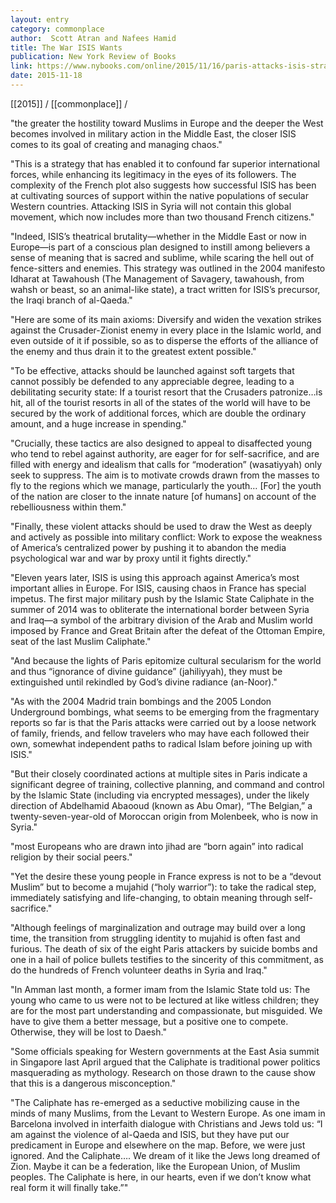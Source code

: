 ```yaml
---
layout: entry
category: commonplace
author:  Scott Atran and Nafees Hamid	
title: The War ISIS Wants
publication: New York Review of Books
link: https://www.nybooks.com/online/2015/11/16/paris-attacks-isis-strategy-chaos/
date: 2015-11-18
---
```


[[2015]] / [[commonplace]] / 

"the greater the hostility toward Muslims in Europe and the deeper the West becomes involved in military action in the Middle East, the closer ISIS comes to its goal of creating and managing chaos."
 
"This is a strategy that has enabled it to confound far superior international forces, while enhancing its legitimacy in the eyes of its followers. The complexity of the French plot also suggests how successful ISIS has been at cultivating sources of support within the native populations of secular Western countries. Attacking ISIS in Syria will not contain this global movement, which now includes more than two thousand French citizens."

"Indeed, ISIS’s theatrical brutality—whether in the Middle East or now in Europe—is part of a conscious plan designed to instill among believers a sense of meaning that is sacred and sublime, while scaring the hell out of fence-sitters and enemies. This strategy was outlined in the 2004 manifesto Idharat at Tawahoush (The Management of Savagery, tawahoush, from wahsh or beast, so an animal-like state), a tract written for ISIS’s precursor, the Iraqi branch of al-Qaeda."

"Here are some of its main axioms: Diversify and widen the vexation strikes against the Crusader-Zionist enemy in every place in the Islamic world, and even outside of it if possible, so as to disperse the efforts of the alliance of the enemy and thus drain it to the greatest extent possible."

"To be effective, attacks should be launched against soft targets that cannot possibly be defended to any appreciable degree, leading to a debilitating security state: If a tourist resort that the Crusaders patronize…is hit, all of the tourist resorts in all of the states of the world will have to be secured by the work of additional forces, which are double the ordinary amount, and a huge increase in spending."

"Crucially, these tactics are also designed to appeal to disaffected young who tend to rebel against authority, are eager for for self-sacrifice, and are filled with energy and idealism that calls for “moderation” (wasatiyyah) only seek to suppress. The aim is to motivate crowds drawn from the masses to fly to the regions which we manage, particularly the youth… [For] the youth of the nation are closer to the innate nature [of humans] on account of the rebelliousness within them."

"Finally, these violent attacks should be used to draw the West as deeply and actively as possible into military conflict: Work to expose the weakness of America’s centralized power by pushing it to abandon the media psychological war and war by proxy until it fights directly."

"Eleven years later, ISIS is using this approach against America’s most important allies in Europe. For ISIS, causing chaos in France has special impetus. The first major military push by the Islamic State Caliphate in the summer of 2014 was to obliterate the international border between Syria and Iraq—a symbol of the arbitrary division of the Arab and Muslim world imposed by France and Great Britain after the defeat of the Ottoman Empire, seat of the last Muslim Caliphate."

"And because the lights of Paris epitomize cultural secularism for the world and thus “ignorance of divine guidance” (jahiliyyah), they must be extinguished until rekindled by God’s divine radiance (an-Noor)."

"As with the 2004 Madrid train bombings and the 2005 London Underground bombings, what seems to be emerging from the fragmentary reports so far is that the Paris attacks were carried out by a loose network of family, friends, and fellow travelers who may have each followed their own, somewhat independent paths to radical Islam before joining up with ISIS."

"But their closely coordinated actions at multiple sites in Paris indicate a significant degree of training, collective planning, and command and control by the Islamic State (including via encrypted messages), under the likely direction of Abdelhamid Abaooud (known as Abu Omar), “The Belgian,” a twenty-seven-year-old of Moroccan origin from Molenbeek, who is now in Syria."

"most Europeans who are drawn into jihad are “born again” into radical religion by their social peers."

"Yet the desire these young people in France express is not to be a “devout Muslim” but to become a mujahid (“holy warrior”): to take the radical step, immediately satisfying and life-changing, to obtain meaning through self-sacrifice."

"Although feelings of marginalization and outrage may build over a long time, the transition from struggling identity to mujahid is often fast and furious. The death of six of the eight Paris attackers by suicide bombs and one in a hail of police bullets testifies to the sincerity of this commitment, as do the hundreds of French volunteer deaths in Syria and Iraq."

"In Amman last month, a former imam from the Islamic State told us: The young who came to us were not to be lectured at like witless children; they are for the most part understanding and compassionate, but misguided. We have to give them a better message, but a positive one to compete. Otherwise, they will be lost to Daesh."
 
"Some officials speaking for Western governments at the East Asia summit in Singapore last April argued that the Caliphate is traditional power politics masquerading as mythology. Research on those drawn to the cause show that this is a dangerous misconception."

"The Caliphate has re-emerged as a seductive mobilizing cause in the minds of many Muslims, from the Levant to Western Europe. As one imam in Barcelona involved in interfaith dialogue with Christians and Jews told us: “I am against the violence of al-Qaeda and ISIS, but they have put our predicament in Europe and elsewhere on the map. Before, we were just ignored. And the Caliphate…. We dream of it like the Jews long dreamed of Zion. Maybe it can be a federation, like the European Union, of Muslim peoples. The Caliphate is here, in our hearts, even if we don’t know what real form it will finally take.”"